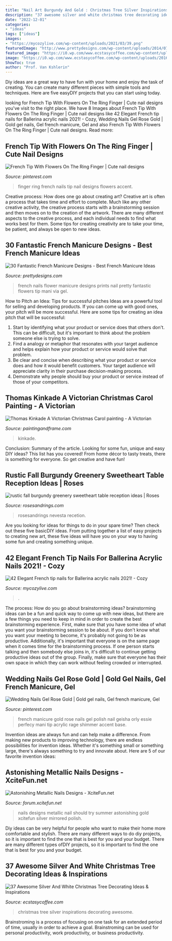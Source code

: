 ```yaml
---
title: "Nail Art Burgundy And Gold : Christmas Tree Silver Inspirations Decorating Awesome"
description: "37 awesome silver and white christmas tree decorating ideas &amp; inspirations"
date: "2022-12-01"
categories:
- "ideas"
tags: ["ideas"]
images:
- "https://mycozylive.com/wp-content/uploads/2021/03/39.png"
featuredImage: "http://www.prettydesigns.com/wp-content/uploads/2014/07/French-Nails-With-Flower-Prints.jpg"
featured_image: "https://i0.wp.com/www.ecstasycoffee.com/wp-content/uploads/2016/10/Silver-and-White-Christmas-Tree.jpg"
image: "https://i0.wp.com/www.ecstasycoffee.com/wp-content/uploads/2016/10/Silver-and-White-Christmas-Tree.jpg"
ShowToc: true
author: "Prof. Van Kshlerin"
---
```



Diy ideas are a great way to have fun with your home and enjoy the task of creating. You can create many different pieces with simple tools and techniques. Here are five easyDIY projects that you can start using today.

	

		
looking for French Tip With Flowers On The Ring Finger | Cute nail designs you've visit to the right place. We have 8 Images about French Tip With Flowers On The Ring Finger | Cute nail designs like 42 Elegant French tip nails for Ballerina acrylic nails 2021! - Cozy, Wedding Nails Gel Rose Gold | Gold gel nails, Gel french manicure, Gel and also French Tip With Flowers On The Ring Finger | Cute nail designs. Read more:
		
    
## French Tip With Flowers On The Ring Finger | Cute Nail Designs

<img loading=lazy src="https://i.pinimg.com/736x/cf/04/c7/cf04c740d15411408f045c4a7fc76457--ring-finger-french-tips.jpg" onerror="this.onerror=null;this.src='https://tse1.mm.bing.net/th?id=OIP.dlC6TXxlOHiyxalil1uGggHaJ6&amp;pid=15.1';" alt="French Tip With Flowers On The Ring Finger | Cute nail designs">

_Source: pinterest.com_

>finger ring french nails tip nail designs flowers accent. 

	

Creative process: How does one go about creating art?
Creative art is often a process that takes time and effort to complete. Much like any other creative activity, the creative process starts with a brainstorming session and then moves on to the creation of the artwork. There are many different aspects to the creative process, and each individual needs to find what works best for them. Some tips for creating creativity are to take your time, be patient, and always be open to new ideas.

    
## 30 Fantastic French Manicure Designs - Best French Manicure Ideas

<img loading=lazy src="http://www.prettydesigns.com/wp-content/uploads/2014/07/French-Nails-With-Flower-Prints.jpg" onerror="this.onerror=null;this.src='https://tse1.mm.bing.net/th?id=OIP.qaYc6qcAkkBbY077GEo4AwHaJ6&amp;pid=15.1';" alt="30 Fantastic French Manicure Designs - Best French Manicure Ideas">

_Source: prettydesigns.com_

>french nails flower manicure designs prints nail pretty fantastic flowers tip mani via gel. 

	

How to Pitch an Idea: Tips for successful pitches
Ideas are a powerful tool for selling and developing products. If you can come up with good ones, your pitch will be more successful. Here are some tips for creating an idea pitch that will be successful:
1. Start by identifying what your product or service does that others don't. This can be difficult, but it's important to think about the problem someone else is trying to solve.
2. Find a analogy or metaphor that resonates with your target audience and helps explain how your product or service would solve that problem.
3. Be clear and concise when describing what your product or service does and how it would benefit customers. Your target audience will appreciate clarity in their purchase decision-making process.
4. Demonstrate why people should buy your product or service instead of those of your competitors.

    
## Thomas Kinkade A Victorian Christmas Carol Painting - A Victorian

<img loading=lazy src="https://paintingandframe.com/art-imgs/thomas_kinkade/a_victorian_christmas_carol-9690.jpg" onerror="this.onerror=null;this.src='https://tse4.mm.bing.net/th?id=OIP.GMrdmYqTk_MnFR-eKdhYDAHaFB&amp;pid=15.1';" alt="Thomas Kinkade A Victorian Christmas Carol painting - A Victorian">

_Source: paintingandframe.com_

>kinkade. 

	

Conclusion: Summary of the article.
Looking for some fun, unique and easy DIY ideas? This list has you covered! From home décor to tasty treats, there is something for everyone. So get creative and have fun!

    
## Rustic Fall Burgundy Greenery Sweetheart Table Reception Ideas | Roses

<img loading=lazy src="http://www.rosesandrings.com/wp-content/uploads/2018/01/rustic-burgundy-and-orange-fall-wedding-recetion-sweetheart-table-decor.jpg" onerror="this.onerror=null;this.src='https://tse1.mm.bing.net/th?id=OIP.1LeSjvRpNl7KUqnUF6940QHaLE&amp;pid=15.1';" alt="rustic fall burgundy greenery sweetheart table reception ideas | Roses">

_Source: rosesandrings.com_

>rosesandrings nevesta recetion. 

	

Are you looking for ideas for things to do in your spare time? Then check out these five basicDIY ideas. From putting together a list of easy projects to creating new art, these five ideas will have you on your way to having some fun and creating something unique.

    
## 42 Elegant French Tip Nails For Ballerina Acrylic Nails 2021! - Cozy

<img loading=lazy src="https://mycozylive.com/wp-content/uploads/2021/03/39.png" onerror="this.onerror=null;this.src='https://tse2.mm.bing.net/th?id=OIP.LjeVZim8wBzmBVNgq-Li-QHaKY&amp;pid=15.1';" alt="42 Elegant French tip nails for Ballerina acrylic nails 2021! - Cozy">

_Source: mycozylive.com_

>. 

	

The process: How do you go about brainstorming ideas?
brainstorming ideas can be a fun and quick way to come up with new ideas, but there are a few things you need to keep in mind in order to create the best brainstorming experience. First, make sure that you have some idea of what you want your brainstorming session to be about. If you don't know what you want your meeting to become, it's probably not going to be as productive. Additionally, it's important that everyone is on the same page when it comes time for the brainstorming process. If one person starts talking and then somebody else joins in, it's difficult to continue getting productive ideas out of the group. Finally, make sure that everyone has their own space in which they can work without feeling crowded or interrupted.

    
## Wedding Nails Gel Rose Gold | Gold Gel Nails, Gel French Manicure, Gel

<img loading=lazy src="https://i.pinimg.com/736x/d7/12/ce/d712ce24b42d4f810ffd9951e6d053c2.jpg" onerror="this.onerror=null;this.src='https://tse2.mm.bing.net/th?id=OIP.lAVzgLIxNPpELM0earUSfwHaJ3&amp;pid=15.1';" alt="Wedding Nails Gel Rose Gold | Gold gel nails, Gel french manicure, Gel">

_Source: pinterest.com_

>french manicure gold rose nails gel polish nail geisha orly essie perfecy mani tip acrylic rage shimmer accent base. 

	

Invention ideas are always fun and can help make a difference. From making new products to improving technology, there are endless possibilities for invention ideas. Whether it's something small or something large, there's always something to try and innovate about. Here are 5 of our favorite invention ideas:

    
## Astonishing Metallic Nails Designs - XciteFun.net

<img loading=lazy src="https://img.xcitefun.net/users/2014/07/361352,xcitefun-metallic-nails-3.jpg" onerror="this.onerror=null;this.src='https://tse3.mm.bing.net/th?id=OIP.WUbi-npEJY-v4OZcanIEXwHaHa&amp;pid=15.1';" alt="Astonishing Metallic Nails Designs - XciteFun.net">

_Source: forum.xcitefun.net_

>nails designs metallic nail should try summer astonishing gold xcitefun silver mirrored polish. 

	

Diy ideas can be very helpful for people who want to make their home more comfortable and stylish. There are many different ways to do diy projects, so it is important to find the one that is best for you and your budget. There are many different types ofDIY projects, so it is important to find the one that is best for you and your budget.

    
## 37 Awesome Silver And White Christmas Tree Decorating Ideas &amp; Inspirations

<img loading=lazy src="https://i0.wp.com/www.ecstasycoffee.com/wp-content/uploads/2016/10/Silver-and-White-Christmas-Tree.jpg" onerror="this.onerror=null;this.src='https://tse1.mm.bing.net/th?id=OIP.0260ZyVdk8vFJpUypSPWtQHaJ4&amp;pid=15.1';" alt="37 Awesome Silver And White Christmas Tree Decorating Ideas &amp; Inspirations">

_Source: ecstasycoffee.com_

>christmas tree silver inspirations decorating awesome. 

	

Brainstroming is a process of focusing on one task for an extended period of time, usually in order to achieve a goal. Brainstroming can be used for personal productivity, work productivity, or business productivity.

